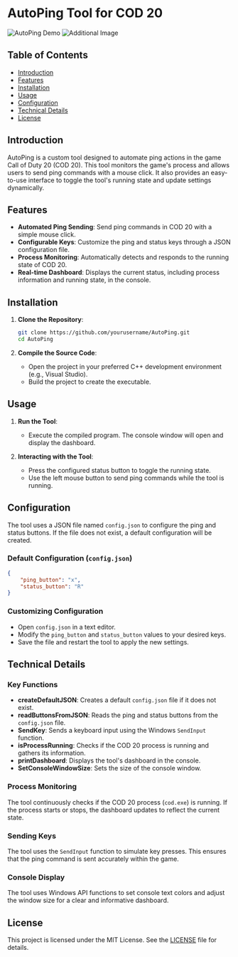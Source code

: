 
# AutoPing Tool for COD 20

![AutoPing Demo](path_to_your_gif.gif)
![Additional Image](path_to_your_image.png)

## Table of Contents
- [Introduction](#introduction)
- [Features](#features)
- [Installation](#installation)
- [Usage](#usage)
- [Configuration](#configuration)
- [Technical Details](#technical-details)
- [License](#license)

## Introduction
AutoPing is a custom tool designed to automate ping actions in the game Call of Duty 20 (COD 20). This tool monitors the game's process and allows users to send ping commands with a mouse click. It also provides an easy-to-use interface to toggle the tool's running state and update settings dynamically.

## Features
- **Automated Ping Sending**: Send ping commands in COD 20 with a simple mouse click.
- **Configurable Keys**: Customize the ping and status keys through a JSON configuration file.
- **Process Monitoring**: Automatically detects and responds to the running state of COD 20.
- **Real-time Dashboard**: Displays the current status, including process information and running state, in the console.

## Installation
1. **Clone the Repository**:
    ```bash
    git clone https://github.com/yourusername/AutoPing.git
    cd AutoPing
    ```

2. **Compile the Source Code**:
    - Open the project in your preferred C++ development environment (e.g., Visual Studio).
    - Build the project to create the executable.

## Usage
1. **Run the Tool**:
    - Execute the compiled program. The console window will open and display the dashboard.

2. **Interacting with the Tool**:
    - Press the configured status button to toggle the running state.
    - Use the left mouse button to send ping commands while the tool is running.

## Configuration
The tool uses a JSON file named `config.json` to configure the ping and status buttons. If the file does not exist, a default configuration will be created.

### Default Configuration (`config.json`)
```json
{
    "ping_button": "x",
    "status_button": "R"
}
```

### Customizing Configuration
- Open `config.json` in a text editor.
- Modify the `ping_button` and `status_button` values to your desired keys.
- Save the file and restart the tool to apply the new settings.

## Technical Details
### Key Functions
- **createDefaultJSON**: Creates a default `config.json` file if it does not exist.
- **readButtonsFromJSON**: Reads the ping and status buttons from the `config.json` file.
- **SendKey**: Sends a keyboard input using the Windows `SendInput` function.
- **isProcessRunning**: Checks if the COD 20 process is running and gathers its information.
- **printDashboard**: Displays the tool's dashboard in the console.
- **SetConsoleWindowSize**: Sets the size of the console window.

### Process Monitoring
The tool continuously checks if the COD 20 process (`cod.exe`) is running. If the process starts or stops, the dashboard updates to reflect the current state.

### Sending Keys
The tool uses the `SendInput` function to simulate key presses. This ensures that the ping command is sent accurately within the game.

### Console Display
The tool uses Windows API functions to set console text colors and adjust the window size for a clear and informative dashboard.

## License
This project is licensed under the MIT License. See the [LICENSE](LICENSE) file for details.
